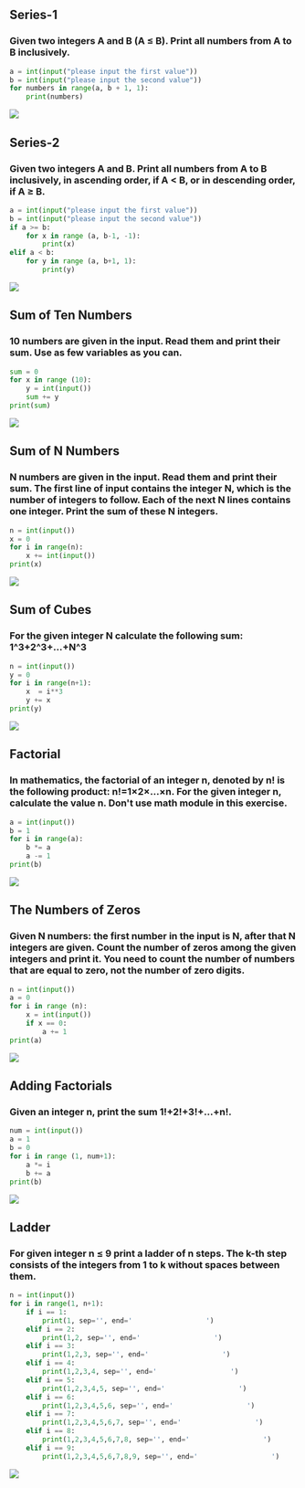 ## Series-1
### Given two integers A and B (A ≤ B). Print all numbers from A to B inclusively.
```.py
a = int(input("please input the first value"))
b = int(input("please input the second value"))
for numbers in range(a, b + 1, 1):
    print(numbers)
```
![](2.1_pic.png)
## Series-2
### Given two integers A and B. Print all numbers from A to B inclusively, in ascending order, if A < B, or in descending order, if A ≥ B.
```.py
a = int(input("please input the first value"))
b = int(input("please input the second value"))
if a >= b: 
    for x in range (a, b-1, -1):
        print(x)
elif a < b: 
    for y in range (a, b+1, 1):
        print(y)
```
![](2.2_pic.png)
## Sum of Ten Numbers
### 10 numbers are given in the input. Read them and print their sum. Use as few variables as you can.
```.py
sum = 0
for x in range (10):
    y = int(input())
    sum += y
print(sum)
```
![](2.3_pic.png)
## Sum of N Numbers
### N numbers are given in the input. Read them and print their sum. The first line of input contains the integer N, which is the number of integers to follow. Each of the next N lines contains one integer. Print the sum of these N integers.
```.py
n = int(input())
x = 0
for i in range(n):
    x += int(input())
print(x)
```
![](2.4_pic.png)
## Sum of Cubes
### For the given integer N calculate the following sum: 1^3+2^3+…+N^3
```.py
n = int(input())
y = 0
for i in range(n+1):
    x  = i**3
    y += x
print(y)
```
![](2.5_pic.png)
## Factorial
### In mathematics, the factorial of an integer n, denoted by n! is the following product: n!=1×2×…×n. For the given integer n, calculate the value n. Don't use math module in this exercise.
```.py
a = int(input())
b = 1
for i in range(a):
    b *= a
    a -= 1
print(b)
```
![](2.6_pic.png)
## The Numbers of Zeros
### Given N numbers: the first number in the input is N, after that N integers are given. Count the number of zeros among the given integers and print it. You need to count the number of numbers that are equal to zero, not the number of zero digits.
```.py
n = int(input())
a = 0
for i in range (n):
    x = int(input())
    if x == 0:
        a += 1
print(a)
```
![](2.7_pic.png)
## Adding Factorials
### Given an integer n, print the sum 1!+2!+3!+...+n!.
```.py
num = int(input())
a = 1
b = 0
for i in range (1, num+1):
    a *= i
    b += a
print(b)
```
![](2.8_pic.png)
## Ladder
### For given integer n ≤ 9 print a ladder of n steps. The k-th step consists of the integers from 1 to k without spaces between them.
```.py
n = int(input())
for i in range(1, n+1):
    if i == 1:
        print(1, sep='', end='                  ')
    elif i == 2:
        print(1,2, sep='', end='                  ')
    elif i == 3:
        print(1,2,3, sep='', end='                  ')
    elif i == 4:
        print(1,2,3,4, sep='', end='                  ')
    elif i == 5:
        print(1,2,3,4,5, sep='', end='                  ')
    elif i == 6:
        print(1,2,3,4,5,6, sep='', end='                  ')
    elif i == 7:
        print(1,2,3,4,5,6,7, sep='', end='                  ')
    elif i == 8:
        print(1,2,3,4,5,6,7,8, sep='', end='                  ')
    elif i == 9:
        print(1,2,3,4,5,6,7,8,9, sep='', end='                  ')
```
![](2.9_pic.png)

